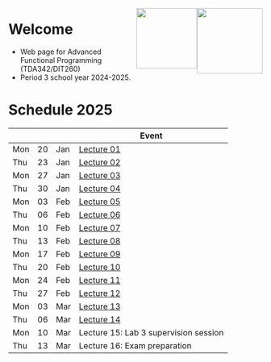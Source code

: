 <!-- Added weird extra section, because otherwise Alejandro's does not appear -->
<!-- ## Empty -->
<!-- --- -->

<img style="float:right"
     class="img-circle"
     src="https://upload.wikimedia.org/wikipedia/en/thumb/a/a6/Goteborgs_universitet_seal.svg/1280px-Goteborgs_universitet_seal.svg.png"
     height="130">

<img style="float:right"
     class="img"
     src="https://upload.wikimedia.org/wikipedia/en/thumb/3/3f/Formal_Seal_of_Chalmers_tekniska_h%C3%B6gskola%2C_G%C3%B6teborg%2C_V%C3%A4stra_G%C3%B6talands_l%C3%A4n%2C_Sverige.svg/1280px-Formal_Seal_of_Chalmers_tekniska_h%C3%B6gskola%2C_G%C3%B6teborg%2C_V%C3%A4stra_G%C3%B6talands_l%C3%A4n%2C_Sverige.svg.png?20190912221539"
     height="120">


# Welcome

  * Web page for Advanced Functional Programming (TDA342/DIT260)
  * Period 3 school year 2024-2025.

# Schedule 2025

|     |    |     | Event                        |
|-----|----|-----|------------------------------|
| Mon | 20 | Jan | [Lecture 01](lecture1.html)  |
| Thu | 23 | Jan | [Lecture 02](lecture2.html)  |
| Mon | 27 | Jan | [Lecture 03](lecture3.html)  |
| Thu | 30 | Jan | [Lecture 04](lecture4.html)  |
| Mon | 03 | Feb | [Lecture 05](lecture5.html)  |
| Thu | 06 | Feb | [Lecture 06](lecture6.html)  |
| Mon | 10 | Feb | [Lecture 07](lecture7.html)  |
| Thu | 13 | Feb | [Lecture 08](lecture8.html)  |
| Mon | 17 | Feb | [Lecture 09](lecture9.html)  |
| Thu | 20 | Feb | [Lecture 10](lecture10.html) |
| Mon | 24 | Feb | [Lecture 11](lecture11.html) |
| Thu | 27 | Feb | [Lecture 12](lecture12.html) |
| Mon | 03 | Mar | [Lecture 13](lecture-packaging.html) |
| Thu | 06 | Mar | [Lecture 14](lecture-packaging.html) |
| Mon | 10 | Mar | Lecture 15: Lab 3 supervision session |
| Thu | 13 | Mar | Lecture 16: Exam preparation |

<!--
# News

* Friday 13 December 2024, Monday 20 January 2025

  <div class = "alert alert-info">
     The 2025 instance of this web page is still under construction!
     Lab deadlines and grading schemes are subject to change.
  </div>
-->

